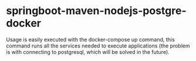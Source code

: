 # springboot-maven-nodejs-postgre-docker


Usage is easily executed with the docker-compose up command, this command runs all the services needed to execute
applications (the problem is with connecting to postgresql, which will be solved in the future).
